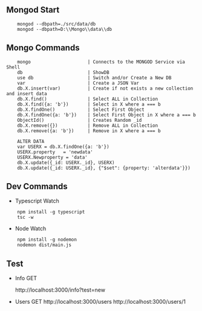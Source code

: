 ## Mongod Start

```
    mongod --dbpath=./src/data/db
    mongod --dbpath=D:\\Mongo\\data\\db    
```

## Mongo Commands

```
    mongo                     | Connects to the MONGOD Service via Shell
    db                        | ShowDB
    use db                    | Switch and/or Create a New DB
    var                       | Create a JSON Var
    db.X.insert(var)          | Create if not exists a new collection and insert data
    db.X.find()               | Select ALL in Collection
    db.X.find({a: 'b'})       | Select in X where a === b
    db.X.findOne()            | Select First Object 
    db.X.findOne({a: 'b'})    | Select First Object in X where a === b    
    ObjectId()                | Creates Random _id
    db.X.remove({})           | Remove ALL in Collection
    db.X.remove({a: 'b'})     | Remove in X where a === b

    ALTER DATA 
    var USERX = db.X.findOne({a: 'b'})
    USERX.property   = 'newdata'
    USERX.Newproperty = 'data'
    db.X.update({_id: USERX._id}, USERX) 
    db.X.update({_id: USERX._id}, {"$set": {property: 'alterdata'}})
```

## Dev Commands

* Typescript Watch

```
    npm install -g typescript
    tsc -w
```

* Node Watch

```
    npm install -g nodemon
    nodemon dist/main.js
```


## Test

* Info GET

    http://localhost:3000/info?test=new

* Users GET
    http://localhost:3000/users
    http://localhost:3000/users/1